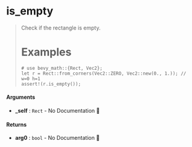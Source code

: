 # is\_empty

>  Check if the rectangle is empty.
>  # Examples
>  ```
>  # use bevy_math::{Rect, Vec2};
>  let r = Rect::from_corners(Vec2::ZERO, Vec2::new(0., 1.)); // w=0 h=1
>  assert!(r.is_empty());
>  ```

#### Arguments

- **\_self** : `Rect` \- No Documentation 🚧

#### Returns

- **arg0** : `bool` \- No Documentation 🚧